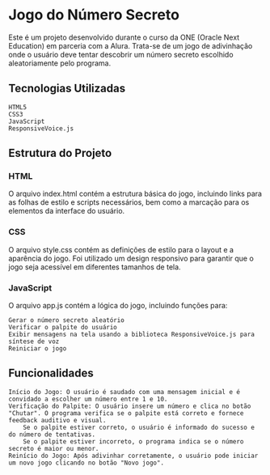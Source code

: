 # Jogo do Número Secreto

Este é um projeto desenvolvido durante o curso da ONE (Oracle Next Education) em parceria com a Alura. Trata-se de um jogo de adivinhação onde o usuário deve tentar descobrir um número secreto escolhido aleatoriamente pelo programa.

## Tecnologias Utilizadas

    HTML5
    CSS3
    JavaScript
    ResponsiveVoice.js

## Estrutura do Projeto
### HTML

O arquivo index.html contém a estrutura básica do jogo, incluindo links para as folhas de estilo e scripts necessários, bem como a marcação para os elementos da interface do usuário.

### CSS

O arquivo style.css contém as definições de estilo para o layout e a aparência do jogo. Foi utilizado um design responsivo para garantir que o jogo seja acessível em diferentes tamanhos de tela.

### JavaScript

O arquivo app.js contém a lógica do jogo, incluindo funções para:

    Gerar o número secreto aleatório
    Verificar o palpite do usuário
    Exibir mensagens na tela usando a biblioteca ResponsiveVoice.js para síntese de voz
    Reiniciar o jogo

## Funcionalidades

    Início do Jogo: O usuário é saudado com uma mensagem inicial e é convidado a escolher um número entre 1 e 10.
    Verificação do Palpite: O usuário insere um número e clica no botão "Chutar". O programa verifica se o palpite está correto e fornece feedback auditivo e visual.
        Se o palpite estiver correto, o usuário é informado do sucesso e do número de tentativas.
        Se o palpite estiver incorreto, o programa indica se o número secreto é maior ou menor.
    Reinício do Jogo: Após adivinhar corretamente, o usuário pode iniciar um novo jogo clicando no botão "Novo jogo".
